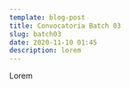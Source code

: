```yaml
---
template: blog-post
title: Convocatoria Batch 03
slug: batch03
date: 2020-11-10 01:45
description: lorem
---
```

Lorem
